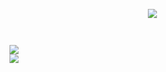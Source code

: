 <p align="center">
  <img src="https://host.cloudyyuw.repl.co/i/e6ec7f963380809994eadb5d439f0abe.gif" /><br><br>
</p>
<br>
<img src="https://github-readme-stats.vercel.app/api?username=CloudyyUw&show_icons=true&theme=cobalt" />
<br>
<img src="https://github-readme-stats.vercel.app/api/top-langs/?username=CloudyyUw&show_icons=true&hide_border=false&&theme=cobalt" />
